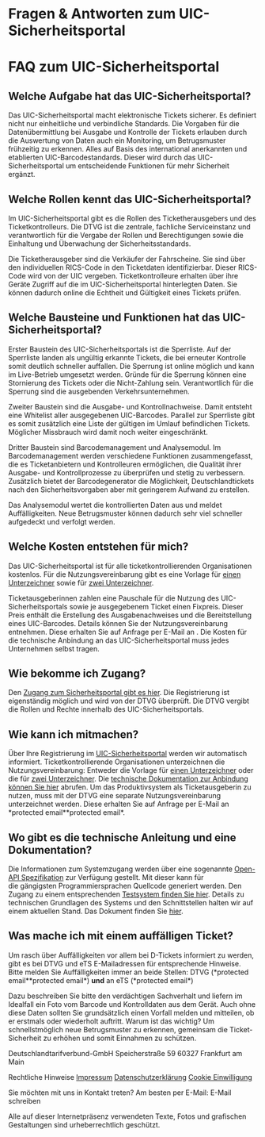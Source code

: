 Fragen & Antworten zum UIC-Sicherheitsportal
==========

FAQ zum UIC-Sicherheitsportal
==========

Welche Aufgabe hat das UIC-Sicherheitsportal?
----------

Das UIC-Sicherheitsportal macht elektronische Tickets sicherer. Es definiert nicht nur einheitliche und verbindliche Standards. Die Vorgaben für die Datenübermittlung bei Ausgabe und Kontrolle der Tickets erlauben durch die Auswertung von Daten auch ein Monitoring, um Betrugsmuster frühzeitig zu erkennen. Alles auf Basis des international anerkannten und etablierten UIC-Barcodestandards. Dieser wird durch das UIC-Sicherheitsportal um entscheidende Funktionen für mehr Sicherheit ergänzt.

Welche Rollen kennt das UIC-Sicherheitsportal?
----------

Im UIC-Sicherheitsportal gibt es die Rollen des Ticketherausgebers und des Ticketkontrolleurs. Die DTVG ist die zentrale, fachliche Serviceinstanz und verantwortlich für die Vergabe der Rollen und Berechtigungen sowie die Einhaltung und Überwachung der Sicherheitsstandards.

Die Ticketherausgeber sind die Verkäufer der Fahrscheine. Sie sind über den individuellen RICS-Code in den Ticketdaten identifizierbar. Dieser RICS-Code wird von der UIC vergeben. Ticketkontrolleure erhalten über ihre Geräte Zugriff auf die im UIC-Sicherheitsportal hinterlegten Daten. Sie können dadurch online die Echtheit und Gültigkeit eines Tickets prüfen.

Welche Bausteine und Funktionen hat das UIC-Sicherheitsportal?
----------

Erster Baustein des UIC-Sicherheitsportals ist die Sperrliste. Auf der Sperrliste landen als ungültig erkannte Tickets, die bei erneuter Kontrolle somit deutlich schneller auffallen. Die Sperrung ist online möglich und kann im Live-Betrieb umgesetzt werden. Gründe für die Sperrung können eine Stornierung des Tickets oder die Nicht-Zahlung sein. Verantwortlich für die Sperrung sind die ausgebenden Verkehrsunternehmen.

Zweiter Baustein sind die Ausgabe- und Kontrollnachweise. Damit entsteht eine Whitelist aller ausgegebenen UIC-Barcodes. Parallel zur Sperrliste gibt es somit zusätzlich eine Liste der gültigen im Umlauf befindlichen Tickets. Möglicher Missbrauch wird damit noch weiter eingeschränkt.

Dritter Baustein sind Barcodemanagement und Analysemodul. Im Barcodemanagement werden verschiedene Funktionen zusammengefasst, die es Ticketanbietern und Kontrolleuren ermöglichen, die Qualität ihrer Ausgabe- und Kontrollprozesse zu überprüfen und stetig zu verbessern. Zusätzlich bietet der Barcodegenerator die Möglichkeit, Deutschlandtickets nach den Sicherheitsvorgaben aber mit geringerem Aufwand zu erstellen.

Das Analysemodul wertet die kontrollierten Daten aus und meldet Auffälligkeiten. Neue Betrugsmuster können dadurch sehr viel schneller aufgedeckt und verfolgt werden.

Welche Kosten entstehen für mich?
----------

Das UIC-Sicherheitsportal ist für alle ticketkontrollierenden Organisationen kostenlos. Für die Nutzungsvereinbarung gibt es eine Vorlage für [einen Unterzeichner](https://yousign.app/workflows/forms/a90004aa-8433-4c3a-8e23-1ca6933ee7f0) sowie für [zwei Unterzeichner](https://yousign.app/workflows/forms/f674eb2c-5932-4d9e-900d-cecde6be6c64).

Ticketausgeberinnen zahlen eine Pauschale für die Nutzung des UIC-Sicherheitsportals sowie je ausgegebenem Ticket einen Fixpreis. Dieser Preis enthält die Erstellung des Ausgabenachweises und die Bereitstellung eines UIC-Barcodes. Details können Sie der Nutzungsvereinbarung entnehmen. Diese erhalten Sie auf Anfrage per E-Mail an .
Die Kosten für die technische Anbindung an das UIC-Sicherheitsportal muss jedes Unternehmen selbst tragen.

Wie bekomme ich Zugang?
----------

Den [Zugang zum Sicherheitsportal gibt es hier](http://sicherheitsportal.deutschlandtarifverbund.de/login). Die Registrierung ist eigenständig möglich und wird von der DTVG überprüft. Die DTVG vergibt die Rollen und Rechte innerhalb des UIC-Sicherheitsportals.

Wie kann ich mitmachen?
----------

Über Ihre Registrierung im [UIC-Sicherheitsportal](https://sicherheitsportal.deutschlandtarifverbund.de/login) werden wir automatisch informiert. Ticketkontrollierende Organisationen unterzeichnen die Nutzungsvereinbarung: Entweder die Vorlage für [einen Unterzeichner](https://yousign.app/workflows/forms/a90004aa-8433-4c3a-8e23-1ca6933ee7f0) oder die für [zwei Unterzeichner](https://yousign.app/workflows/forms/f674eb2c-5932-4d9e-900d-cecde6be6c64). Die [technische Dokumentation zur Anbindung können Sie hier](../wp-content/uploads/2025/07/UIC-Sicherheitsportal_API-Dokumentation_v1-3.pdf) abrufen.
Um das Produktivsystem als Ticketausgeberin zu nutzen, muss mit der DTVG eine separate Nutzungsvereinbarung unterzeichnet werden. Diese erhalten Sie auf Anfrage per E-Mail an \*protected email\*\*protected email\*.

Wo gibt es die technische Anleitung und eine Dokumentation?
----------

Die Informationen zum Systemzugang werden über eine sogenannte [Open-API Spezifikation](https://test.sicherheitsportal.deutschlandtarifverbund.de/scalar/v1) zur Verfügung gestellt. Mit dieser kann für die gängigsten Programmiersprachen Quellcode generiert werden. Den Zugang zu einem entsprechenden [Testsystem finden Sie hier](https://test.sicherheitsportal.deutschlandtarifverbund.de). Details zu technischen Grundlagen des Systems und den Schnittstellen halten wir auf einem aktuellen Stand. Das Dokument finden Sie [hier](../wp-content/uploads/2025/07/UIC-Sicherheitsportal_API-Dokumentation_v1-3.pdf).

Was mache ich mit einem auffälligen Ticket?
----------

Um rasch über Auffälligkeiten vor allem bei D-Tickets informiert zu werden, gibt es bei DTVG und eTS E-Mailadressen für entsprechende Hinweise. Bitte melden Sie Auffälligkeiten immer an beide Stellen: DTVG (\*protected email\*\*protected email\*) **und** an eTS (\*protected email\*)

Dazu beschreiben Sie bitte den verdächtigen Sachverhalt und liefern im Idealfall ein Foto vom Barcode​ und Kontrolldaten aus dem Gerät​. Auch ohne diese Daten sollten Sie grundsätzlich einen Vorfall melden und mitteilen, ob er erstmals oder wiederholt auftritt. Warum ist das wichtig? Um schnellstmöglich neue Betrugsmuster zu erkennen, gemeinsam die Ticket-Sicherheit zu erhöhen und somit Einnahmen zu schützen​.

 Deutschlandtarifverbund-GmbH
Speicherstraße 59
60327 Frankfurt am Main

 Rechtliche Hinweise
[Impressum](https://sicherheit.deutschlandtarifverbund.de/impressum)
[Datenschutzerklärung](https://sicherheit.deutschlandtarifverbund.de/datenschutz)
[Cookie Einwilligung](https://sicherheit.deutschlandtarifverbund.de/datenschutz)

 Sie möchten mit uns in Kontakt treten? Am besten per E-Mail:
E-Mail schreiben

[](https://www.linkedin.com/company/67319861)

Alle auf dieser Internetpräsenz verwendeten Texte, Fotos und grafischen Gestaltungen sind urheberrechtlich geschützt.
